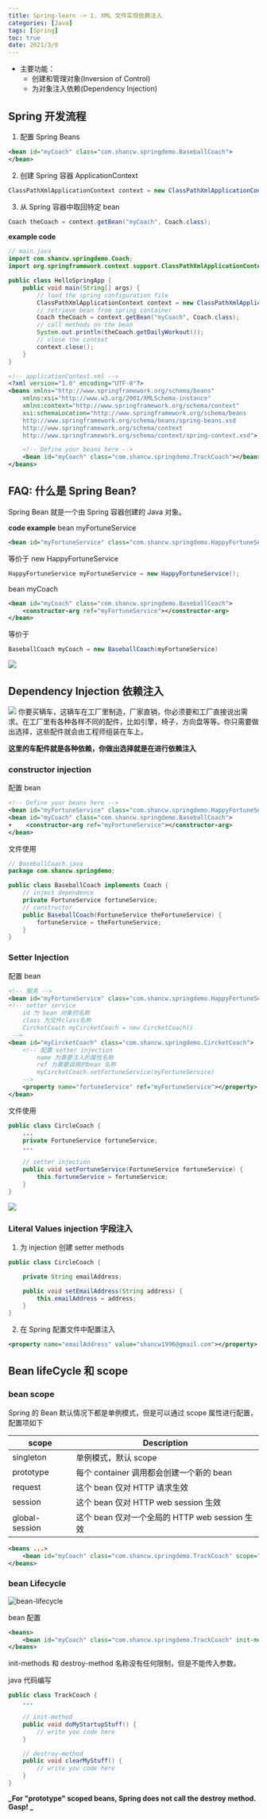 ```yaml
---
title: Spring-learn -> 1. XML 文件实现依赖注入
categories: [Java]
tags: [Spring]
toc: true
date: 2021/3/8
---
```


- 主要功能：
  - 创建和管理对象(Inversion of Control)
  - 为对象注入依赖(Dependency Injection)

 <!--more--> 
## Spring 开发流程

1. 配置 Spring Beans

```XML
<bean id="myCoach" class="com.shancw.springdemo.BaseballCoach">
</bean>
```

2. 创建 Spring 容器 ApplicationContext

```java
ClassPathXmlApplicationContext context = new ClassPathXmlApplicationContext("applicationContext.xml")
```

3. 从 Spring 容器中取回特定 bean

```java
Coach theCoach = context.getBean("myCoach", Coach.class);
```

**example code**

```java
// main.java
import com.shancw.springdemo.Coach;
import org.springframework.context.support.ClassPathXmlApplicationContext;

public class HelloSpringApp {
    public void main(String[] args) {
        // load the spring configuration file
        ClassPathXmlApplicationContext context = new ClassPathXmlApplicationContext("applicationContext");
        // retrieve bean from spring container
        Coach theCoach = context.getBean("myCoach", Coach.class);
        // call methods on the bean
        System.out.println(theCoach.getDailyWorkout());
        // close the context
        context.close();
    }
}
```

```xml
<!-- applicationContext.xml -->
<?xml version="1.0" encoding="UTF-8"?>
<beans xmlns="http://www.springframework.org/schema/beans"
    xmlns:xsi="http://www.w3.org/2001/XMLSchema-instance"
    xmlns:context="http://www.springframework.org/schema/context"
    xsi:schemaLocation="http://www.springframework.org/schema/beans
    http://www.springframework.org/schema/beans/spring-beans.xsd
    http://www.springframework.org/schema/context
    http://www.springframework.org/schema/context/spring-context.xsd">

    <!-- Define your beans here -->
    <bean id="myCoach" class="com.shancw.springdemo.TrackCoach"></bean>
</beans>
```

## FAQ: 什么是 Spring Bean?

Spring Bean 就是一个由 Spring 容器创建的 Java 对象。

**code example**
bean myFortuneService

```xml
<bean id="myFortuneService" class="com.shancw.springdemo.HappyFortuneService"></bean>
```

等价于 new HappyFortuneService

```java
HappyFortuneService myFortuneService = new HappyFortuneService();
```

bean myCoach

```xml
<bean id="myCoach" class="com.shancw.springdemo.BaseballCoach">
    <constructor-arg ref="myFortuneService"></constructor-arg>
</bean>
```

等价于

```java
BaseballCoach myCoach = new BaseballCoach(myFortuneService)
```

<img src="ioc.jpg">

## Dependency Injection 依赖注入

<img src="dependence-injection.jpg">
你要买辆车，这辆车在工厂里制造，厂家直销，你必须要和工厂直接说出需求。在工厂里有各种各样不同的配件，比如引擎，椅子，方向盘等等。你只需要做出选择，这些配件就会由工程师组装在车上。

**这里的车配件就是各种依赖，你做出选择就是在进行依赖注入**

### constructor injection

配置 bean

```xml
<!-- Define your beans here -->
<bean id="myFortuneService" class="com.shancw.springdemo.HappyFortuneService"></bean>
<bean id="myCoach" class="com.shancw.springdemo.BaseballCoach">
+    <constructor-arg ref="myFortuneService"></constructor-arg>
</bean>
```

文件使用

```java
// BaseballCoach.java
package com.shancw.springdemo;

public class BaseballCoach implements Coach {
    // inject dependence
    private FortuneService fortuneService;
    // constructor
    public BaseballCoach(FortuneService theFortuneService) {
        fortuneService = theFortuneService;
    }
}

```

### Setter Injection

配置 bean

```xml
<!-- 服务 -->
<bean id="myFortuneService" class="com.shancw.springdemo.HappyFortuneService"></bean>
<!-- setter service
    id 为 bean 对象的名称
    class 为文件class名称
    CircketCoach myCircketCoach = new CircketCoach()
 -->
<bean id="myCircketCoach" class="com.shancw.springdemo.CircketCoach">
    <!-- 配置 setter injection
        name 为需要注入的属性名称
        ref 为需要调用的bean 名称
        myCircketCoach.setFortuneService(myFortuneService)
    -->
    <property name="fortuneService" ref="myFortuneService"></property>
</bean>
```

文件使用

```java
public class CircleCoach {
    ...
    private FortuneService fortuneService;
    ...

    // setter injection
    public void setFortuneService(FortuneService fortuneService) {
        this.fortuneService = fortuneService;
    }
}
```

<img src="setter-injection.png">

### Literal Values injection 字段注入

1. 为 injection 创建 setter methods

```java
public class CircleCoach {

    private String emailAddress;

    public void setEmailAddress(String address) {
        this.emailAddress = address;
    }
}
```

2. 在 Spring 配置文件中配置注入

```xml
<property name="emailAddress" value="shancw1996@gmail.com"></property>
```

## Bean lifeCycle 和 scope

### bean scope

Spring 的 Bean 默认情况下都是单例模式，但是可以通过 scope 属性进行配置，配置项如下

| scope          | Description                                    |
| -------------- | ---------------------------------------------- |
| singleton      | 单例模式，默认 scope                           |
| prototype      | 每个 container 调用都会创建一个新的 bean       |
| request        | 这个 bean 仅对 HTTP 请求生效                   |
| session        | 这个 bean 仅对 HTTP web session 生效           |
| global-session | 这个 bean 仅对一个全局的 HTTP web session 生效 |

```xml
<beans ...>
    <bean id="myCoach" class="com.shancw.springdemo.TrackCoach" scope="singleton"></bean>
</beans>
```

### bean Lifecycle

<img src="bean-lifecycle.png"  alt="bean-lifecycle">

bean 配置

```xml
<beans>
    <bean id="myCoach" class="com.shancw.springdemo.TrackCoach" init-method="doMyStartupStuff" destroy-method="clearMyStuff">
</beans>
```

init-methods 和 destroy-method 名称没有任何限制，但是不能传入参数。

java 代码编写

```java
public class TrackCoach {
    ...

    // init-method
    public void doMyStartupStuff() {
        // write you code here
    }

    // destroy-method
    public void clearMyStuff() {
        // write you code here
    }
}
```

**_For "prototype" scoped beans, Spring does not call the destroy method. Gasp! _**
